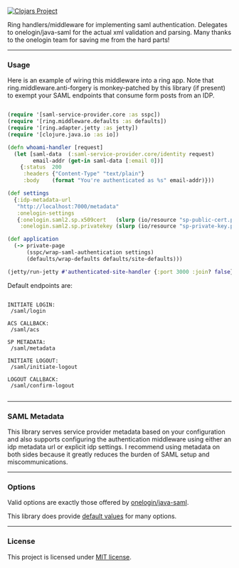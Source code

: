 [![Clojars Project](https://img.shields.io/clojars/v/org.clojars.rutledgepaulv/saml-service-provider.svg)](https://clojars.org/org.clojars.rutledgepaulv/saml-service-provider)

Ring handlers/middleware for implementing saml authentication. Delegates to onelogin/java-saml for the actual xml
validation and parsing. Many thanks to the onelogin team for saving me from the hard parts!

---

### Usage

Here is an example of wiring this middleware into a ring app. Note that ring.middleware.anti-forgery is monkey-patched
by this library (if present)
to exempt your SAML endpoints that consume form posts from an IDP.

```clojure 

(require '[saml-service-provider.core :as sspc])
(require '[ring.middleware.defaults :as defaults])
(require '[ring.adapter.jetty :as jetty])
(require '[clojure.java.io :as io])

(defn whoami-handler [request]
  (let [saml-data  (:saml-service-provider.core/identity request)
        email-addr (get-in saml-data [:email 0])]
    {:status  200
     :headers {"Content-Type" "text/plain"}
     :body    (format "You're authenticated as %s" email-addr)}))

(def settings
  {:idp-metadata-url
   "http://localhost:7000/metadata"
   :onelogin-settings
   {:onelogin.saml2.sp.x509cert   (slurp (io/resource "sp-public-cert.pem"))
    :onelogin.saml2.sp.privatekey (slurp (io/resource "sp-private-key.pem"))}})

(def application
  (-> private-page
      (sspc/wrap-saml-authentication settings)
      (defaults/wrap-defaults defaults/site-defaults)))

(jetty/run-jetty #'authenticated-site-handler {:port 3000 :join? false})

```

Default endpoints are:

``` 

INITIATE LOGIN: 
 /saml/login

ACS CALLBACK: 
 /saml/acs

SP METADATA:
 /saml/metadata

INITIATE LOGOUT:
 /saml/initiate-logout

LOGOUT CALLBACK:
 /saml/confirm-logout
 
```

---

### SAML Metadata

This library serves service provider metadata based on your configuration and also supports configuring the
authentication middleware using either an idp metadata url or explicit idp settings. I recommend using metadata on both
sides because it greatly reduces the burden of SAML setup and miscommunications.

---

### Options

Valid options are exactly those offered by [onelogin/java-saml](https://github.com/onelogin/java-saml#properties-file).

This library does provide [default values](./resources/saml-default-settings.edn) for many options.

---

### License

This project is licensed under [MIT license](http://opensource.org/licenses/MIT).
